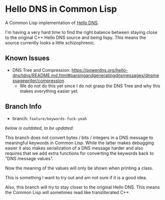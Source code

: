 # Hello DNS in Common Lisp

A Common Lisp implementation of [Hello DNS](https://github.com/ahupowerdns/hello-dns/).

I'm having a very hard time to find the right balance between staying
close to the original C++ Hello DNS source and being lispy.  This means
the source currently looks a little schizophrenic.

## Known Issues

- DNS Tree and Compression: https://powerdns.org/hello-dns/tdns/README.md.html#parsingandgeneratingdnsmessages/dnsmessagewriter/compression
    - We do not do this yet since I do not grasp the DNS Tree and why
      this makes everything easier yet.

## Branch Info

- branch: `feature/keywords-fuck-yeah`

*below is outdated, to be updated:*

This branch does not convert bytes / bits / integers in a DNS message to
meaningful keywords in Common Lisp.  While the latter makes debugging
easier it also makes serialization of a DNS message harder and also
requires that we add extra functions for converting the keywords back
to "DNS message values".

Now the meaning of the values will only be shown when printing a class.

This is something I want to try out and am not sure if it is a good idea.

Also, this branch will try to stay closer to the original Hello DNS.
This means the Common Lisp will sometimes read like transliterated C++.
